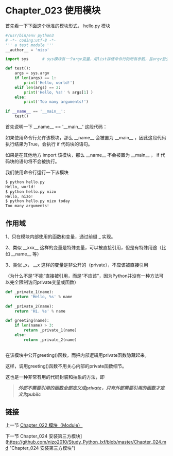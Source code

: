 # Chapter_023 使用模块

首先看一下下面这个标准的模块形式， hello.py 模块

```python
#/usr/bin/env python3
# -*- coding:utf-8 -*-
''' a test module '''
__author__ = 'nizo'

import sys      # sys模块有一个argv变量，用list存储命令行的所有参数，且argv至少有有一个参数，即为该 .py 文件名

def test():
    args = sys.argv
    if len(args) == 1:
        print('Hello, world!')
    elif len(args) == 2:
        print('Hello, %s!' % args[1] )
    else:
        print('Too many arguments!')
        
if __name__ == '__main__':
    test()
```

首先说明一下 \_\_name\_\_ == '\_\_main\_\_' 这段代码：

如果使用命令行允许该模块，那么 \_\_name\_\_ 会被置为 \_\_main\_\_ ，因此这段代码执行结果为True，会执行 if 代码块的语句。

如果是在其他地方 import 该模块，那么 \_\_name\_\_ 不会被置为 \_\_main\_\_ ， if 代码块的语句将不会被执行。

我们使用命令行运行一下该模块

```python
$ python hello.py
Hello, world!
$ python hello.py nizo
Hello, nizo!
$ python hello.py nizo today
Too many arguments!
```


## 作用域

1、只在模块内部使用的函数和变量，通过前缀 \_ 实现。

2、类似 \_\_xxx\_\_  这样的变量是特殊变量，可以被直接引用，但是有特殊用途（比如 \_\_name\_\_ 等）

3、类似 \_x， \_\_x 这样的变量是非公开的（private），不应该被直接引用

（为什么不是“不能”直接被引用，而是“不应该”，因为Python并没有一种方法可以完全限制访问private变量或函数）

```python
def _private_1(name):
    return 'Hello, %s' % name
    
def _private_2(name):
    return 'Hi. %s' % name
    
def greeting(name):
    if len(name) > 3:
        return _private_1(name)
    else:
        return _private_2(name)
        
```

在该模块中公开greeting()函数，而把内部逻辑用private函数隐藏起来。

这样，调用greeting()函数不用关心内部的private函数细节。

这也是一种非常有用的代码封装和抽象的方法，即

> ***外部不需要引用的函数全部定义成private，只有外部需要引用的函数才定义为pubilc***


## 链接

上一节 [Chapter_022 模块（Module）](https://github.com/nizo2010/Study_Python_lxf/blob/master/Chapter_022.md "Chapter_022 模块（Module）")

下一节 Chapter_024 安装第三方模块](https://github.com/nizo2010/Study_Python_lxf/blob/master/Chapter_024.md "Chapter_024 安装第三方模块")
